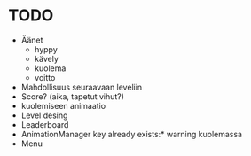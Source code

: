 # TODO

- Äänet
    - hyppy
    - kävely
    - kuolema
    - voitto
- Mahdollisuus seuraavaan leveliin
- Score? (aika, tapetut vihut?)
- kuolemiseen animaatio
- Level desing
- Leaderboard
- AnimationManager key already exists:* warning kuolemassa
- Menu

